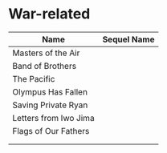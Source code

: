 # War-related

| Name                  | Sequel Name |
| --------------------- | ----------- |
| Masters of the Air    |             |
| Band of Brothers      |             |
| The Pacific           |             |
| Olympus Has Fallen    |             |
| Saving Private Ryan   |             |
| Letters from Iwo Jima |             |
| Flags of Our Fathers  |             |
|                       |             |
|                       |             |
